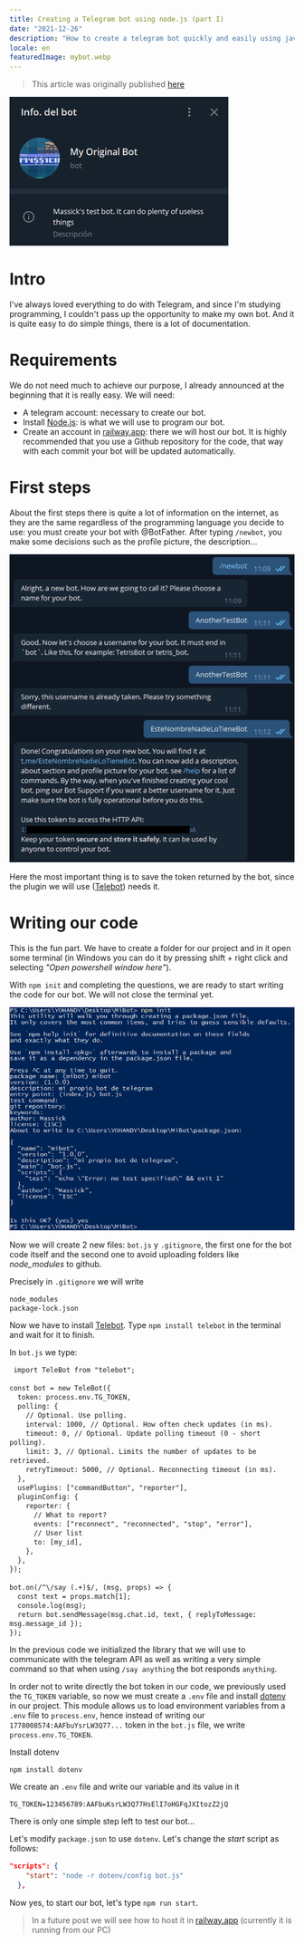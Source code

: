 ```yaml
---
title: Creating a Telegram bot using node.js (part I)
date: "2021-12-26"
description: "How to create a telegram bot quickly and easily using javascript."
locale: en
featuredImage: mybot.webp
---
```


> This article was originally published [here](https://wastingblog.gatsbyjs.io/posts/telegram-bot-usando-node-telebot-y-railway)

![My bot bio in Telegram](./bot.png)

# Intro

I've always loved everything to do with Telegram, and since I'm studying programming, I couldn't pass up the opportunity to make my own bot. And it is quite easy to do simple things, there is a lot of documentation.

# Requirements

We do not need much to achieve our purpose, I already announced at the beginning that it is really easy. We will need:

- A telegram account: necessary to create our bot.
- Install [Node.js](https://nodejs.org/): is what we will use to program our bot.
- Create an account in [railway.app](https://railway.app/): there we will host our bot. It is highly recommended that you use a Github repository for the code, that way with each commit your bot will be updated automatically.

# First steps

About the first steps there is quite a lot of information on the internet, as they are the same regardless of the programming language you decide to use: you must create your bot with @BotFather. After typing `/newbot`, you make some decisions such as the profile picture, the description...

![BotFather configuration](./botfather.png)

Here the most important thing is to save the token returned by the bot, since the plugin we will use ([Telebot](https://github.com/mullwar/telebot)) needs it.

# Writing our code

This is the fun part. We have to create a folder for our project and in it open some terminal (in Windows you can do it by pressing shift + right click and selecting _"Open powershell window here"_).

With `npm init` and completing the questions, we are ready to start writing the code for our bot. We will not close the terminal yet.

![npm init](./init.png)

Now we will create 2 new files: `bot.js` y `.gitignore`, the first one for the bot code itself and the second one to avoid uploading folders like _node_modules_ to github.

Precisely in `.gitignore` we will write

```
node_modules
package-lock.json
```

Now we have to install [Telebot](https://github.com/mullwar/telebot). Type `npm install telebot` in the terminal and wait for it to finish.

In `bot.js` we type:

```
 import TeleBot from "telebot";

const bot = new TeleBot({
  token: process.env.TG_TOKEN,
  polling: {
    // Optional. Use polling.
    interval: 1000, // Optional. How often check updates (in ms).
    timeout: 0, // Optional. Update polling timeout (0 - short polling).
    limit: 3, // Optional. Limits the number of updates to be retrieved.
    retryTimeout: 5000, // Optional. Reconnecting timeout (in ms).
  },
  usePlugins: ["commandButton", "reporter"],
  pluginConfig: {
    reporter: {
      // What to report?
      events: ["reconnect", "reconnected", "stop", "error"],
      // User list
      to: [my_id],
    },
  },
});

bot.on(/^\/say (.+)$/, (msg, props) => {
  const text = props.match[1];
  console.log(msg);
  return bot.sendMessage(msg.chat.id, text, { replyToMessage: msg.message_id });
});
```

In the previous code we initialized the library that we will use to communicate with the telegram API as well as writing a very simple command so that when using `/say anything` the bot responds `anything`.

In order not to write directly the bot token in our code, we previously used the `TG_TOKEN` variable, so now we must create a `.env` file and install [dotenv](https://github.com/motdotla/dotenv) in our project. This module allows us to load environment variables from a `.env` file to `process.env`, hence instead of writing our `1778008574:AAFbuYsrLW3Q77...` token in the `bot.js` file, we write `process.env.TG_TOKEN`.

Install dotenv

```
npm install dotenv
```

We create an `.env` file and write our variable and its value in it

```
TG_TOKEN=123456789:AAFbuKsrLW3Q77HsElI7oHGFqJXItozZ2jQ
```

There is only one simple step left to test our bot...

Let's modify `package.json` to use `dotenv`. Let's change the _start_ script as follows:

```json
"scripts": {
    "start": "node -r dotenv/config bot.js"
  },
```

Now yes, to start our bot, let's type `npm run start`.

> In a future post we will see how to host it in [railway.app](https://railway.app/) (currently it is running from our PC)
